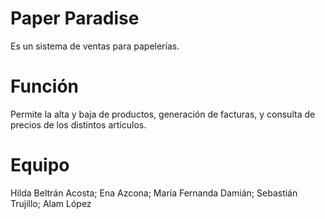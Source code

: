 # Paper Paradise
Es un sistema de ventas para papelerías.

# Función
Permite la alta y baja de productos, generación de facturas, y consulta de precios de los distintos artículos.

# Equipo
Hilda Beltrán Acosta; 
Ena Azcona;
María Fernanda Damián; 
Sebastián Trujillo; 
Alam López
